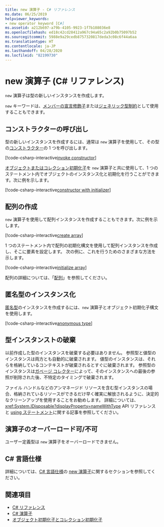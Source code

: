 ```yaml
---
title: new 演算子 - C# リファレンス
ms.date: 06/25/2019
helpviewer_keywords:
- new operator keyword [C#]
ms.assetid: a212b697-a79b-4105-9923-1f7b108036e8
ms.openlocfilehash: ed18c42cd28412a967c94a65c2a92b0b75097b52
ms.sourcegitcommit: 5988e9a29cedb8757320817deda3c08c6f44a6aa
ms.translationtype: HT
ms.contentlocale: ja-JP
ms.lasthandoff: 04/28/2020
ms.locfileid: "82199730"
---
```

# <a name="new-operator-c-reference"></a>new 演算子 (C# リファレンス)

`new` 演算子は型の新しいインスタンスを作成します。

`new` キーワードは、[メンバーの宣言修飾子](../keywords/new-modifier.md)または[ジェネリック型制約](../keywords/new-constraint.md)として使用することもできます。

## <a name="constructor-invocation"></a>コンストラクターの呼び出し

型の新しいインスタンスを作成するには、通常は `new` 演算子を使用して、その型の[コンストラクター](../../programming-guide/classes-and-structs/constructors.md)の 1 つを呼び出します。

[!code-csharp-interactive[invoke constructor](snippets/NewOperator.cs#Constructor)]

[オブジェクトまたはコレクション初期化子](../../programming-guide/classes-and-structs/object-and-collection-initializers.md)を `new` 演算子と共に使用して、1 つのステートメント内でオブジェクトのインスタンス化と初期化を行うことができます。次に例を示します。

[!code-csharp-interactive[constructor with initializer](snippets/NewOperator.cs#ConstructorWithInitializer)]

## <a name="array-creation"></a>配列の作成

`new` 演算子を使用して配列インスタンスを作成することもできます。次に例を示します。

[!code-csharp-interactive[create array](snippets/NewOperator.cs#Array)]

1 つのステートメント内で配列の初期化構文を使用して配列インスタンスを作成し、そこに要素を設定します。 次の例に、これを行うためのさまざまな方法を示します。

[!code-csharp-interactive[initialize array](snippets/NewOperator.cs#ArrayInitialization)]

配列の詳細については、「[配列](../../programming-guide/arrays/index.md)」を参照してください。

## <a name="instantiation-of-anonymous-types"></a>匿名型のインスタンス化

[匿名型](../../programming-guide/classes-and-structs/anonymous-types.md)のインスタンスを作成するには、`new` 演算子とオブジェクト初期化子構文を使用します。

[!code-csharp-interactive[anonymous type](snippets/NewOperator.cs#AnonymousType)]

## <a name="destruction-of-type-instances"></a>型インスタンストの破棄

以前作成した型のインスタンスを破棄する必要はありません。 参照型と値型のインスタンスは両方とも自動的に破棄されます。 値型のインスタンスは、それらを格納しているコンテキストが破棄されるとすぐに破棄されます。 参照型のインスタンスは[ガベージ コレクター](../../../standard/garbage-collection/index.md)によって、そのインスタンスへの最後の参照が削除された後、不特定のタイミングで破棄されます。

ファイル ハンドルなどのアンマネージド リソースを含む型インスタンスの場合、格納されているリソースができるだけ早く確実に解放されるように、決定的なクリーンアップを使用することをお勧めします。 詳細については、<xref:System.IDisposable?displayProperty=nameWithType> API リファレンスと [using ステートメント](../keywords/using-statement.md)に関する記事を参照してください。

## <a name="operator-overloadability"></a>演算子のオーバーロード可/不可

ユーザー定義型は `new` 演算子をオーバーロードできません。

## <a name="c-language-specification"></a>C# 言語仕様

詳細については、[C# 言語仕様](~/_csharplang/spec/introduction.md)の [new 演算子](~/_csharplang/spec/expressions.md#the-new-operator)に関するセクションを参照してください。

## <a name="see-also"></a>関連項目

- [C# リファレンス](../index.md)
- [C# 演算子](index.md)
- [オブジェクト初期化子とコレクション初期化子](../../programming-guide/classes-and-structs/object-and-collection-initializers.md)
